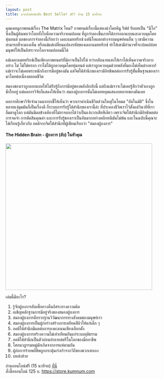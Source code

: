 ```yaml
---
layout: post
title: แจกลิงค์หนังสือ Best Seller ฟรี! อ่าน 15 นาทีจบ
---
```

<p>คุณเคยดูภาพยนต์เรื่อง The Matrix ไหม? ภาพยนต์เรื่องนี้แสดงนำโดยคีนู รีฟส์ รับบทเป็น "นีโอ" ซึ่งเป็นผู้ค้นพบว่าโลกทั้งใบคือความจริงจอมปลอม ที่ถูกจำลองขึ้นภายใต้การออกแบบและควบคุมโดยหุ่นยนต์ ผลของการจำลองนี้เรียกว่า เดอะแมททริกซ์ แต่นีโอแตกต่างจากมนุษย์คนอื่น ๆ เขามีความสามารถที่จะมองเห็น หรือแม้แต่เปลี่ยนแปลงรหัสของเดอะแมททริกซ์ ทำให้เขามีอำนาจที่จะปลดปล่อยมนุษย์ให้เป็นอิสระจากโลกจอมปลอมนี้ได้</p>

<p>แม้เดอะแมททริกซ์เป็นเพียงภาพยนตร์ที่มิอาจเป็นไปได้ ทว่ากลับฉายแสงให้เราได้เห็นความจริงบางอย่าง ไม่ ไม่ใช่หรอก เราไม่ได้ถูกควบคุมโดยหุ่นยนต์ แต่เราถูกควบคุมด้วยพลังที่มองไม่เห็นต่างหาก! แม้เราจะไม่เคยตระหนักถึงการมีอยู่ของมัน แต่จิตใต้สำนึกของเรามีอิทธิพลต่อการรับรู้ขั้นพื้นฐานของเรามาโดยต่อเนื่องตลอดชีวิต</p>

<p>สมองของเราถูกออกแบบให้ไม่รับรู้ถึงการมีอยู่ของพลังลึกลับนี้  แต่ถึงแม้เราจะไม่เคยรู้สึกว่าตัวเองถูกชักใยอยู่ แต่ผลการวิจัยก็แสดงให้เห็นว่า สมองผู้บงการนั้นไม่เคยหยุดแสดงบทบาทของมันเลย</p>

<p>ผลการศึกษาวิจัยจำนวนมากบ่งชี้ให้เห็นว่า พวกเราดำเนินชีวิตส่วนใหญ่ในโหมด "อัตโนมัติ" ซึ่งในหลายแง่มุมมันก็เป็นเรื่องดี ก็ระบบการรับรู้ใต้สำนึกของเรานี้ล่ะ ที่ประคองชีวิตเราไว้ตั้งแต่วินาทีที่เราลืมตาดูโลก แต่มันมีผลข้างเคียงที่ไม่อาจบอกได้ว่าเป็นแง่บวกเสียทีเดียว เพราะจิตใต้สำนึกมีอิทธิพลต่อการจดจำ การตัดสินคุณค่า และการรับรู้ของเราเป็นอันมากอย่างหลีกหนีมันไม่พ้น และในฉบับนี้คุณจะได้เรียนรู้เกี่ยวกับ อคติจากจิตใต้สำนึกที่ผู้เขียนเรียกว่า "สมองผู้บงการ"</p>

<h4>The Hidden Brain -  ผู้บงการ (ลับ) ในหัวคุณ</h4>
<img src="https://i.imgur.com/vpILhlo.jpg" width="480">

<p>เล่มนี้มีอะไร?</p>
<ol>
<li>รู้จักผู้บงการลับเพื่อทวงคืนอิสระทางความคิด</li>
<li>เผชิญหลักฐานการมีอยู่จริงของสมองผู้บงการ</li>
<li>สมองผู้บงการคือรากฐานวิวัฒนาการทางสังคมของมนุษย์เรา</li>
<li>สมองผู้บงการเป็นผู้ก่อร่างสร้างการเหยียดสีผิวให้แก่เด็ก ๆ</li>
<li>อคติใต้สํานึกมีผลต่อการลงคะแนนเสียงเลือกตั้ง</li>
<li>สมองผู้บงการสร้างความไม่เท่าเทียมกันแก่ระบบยุติธรรม</li>
<li>อคติใต้สํานึกเป็นตัวบ่อนทําลายสตรีในโลกของมืออาชีพ</li>
<li>โศกนาฏรรมหมู่มักเกิดจากการแห่ตามกัน</li>
<li>ผู้ก่อการร้ายพลีชีพถูกกระตุ้นเร่งเร้าจากวิถีของพวกเขาเอง</li>
<li>บทส่งท้าย</li>
</ol>
อ่านออนไลน์ฟรี (15 นาทีจบ) <a href="https://sites.google.com/view/1book1dayclub/the-hidden-brain" target="_blank">ที่นี่</a><br>
สั่งซื้อออนไลน์ 125 บ. <a href="https://store.kumnum.com/checkout.html?product_id=HA17137015" target="_blank">https://store.kumnum.com</a>
